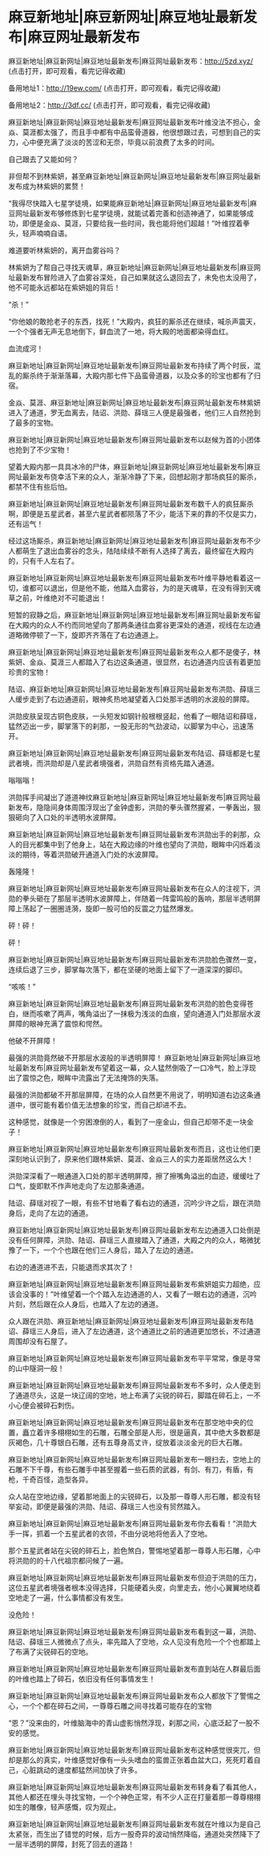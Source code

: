# 麻豆新地址|麻豆新网址|麻豆地址最新发布|麻豆网址最新发布

麻豆新地址|麻豆新网址|麻豆地址最新发布|麻豆网址最新发布：http://5zd.xyz/  (点击打开，即可观看，看完记得收藏)

备用地址1：http://19ew.com/ (点击打开，即可观看，看完记得收藏)

备用地址2：http://3df.cc/ (点击打开，即可观看，看完记得收藏)

麻豆新地址|麻豆新网址|麻豆地址最新发布|麻豆网址最新发布叶维没法不担心，金焱、莫涯都太强了，而且手中都有中品蛮骨道器，他很想跟过去，可想到自己的实力，心中便充满了淡淡的苦涩和无奈，毕竟以前浪费了太多的时间。

自己跟去了又能如何？

非但帮不到林紫妍，甚至麻豆新地址|麻豆新网址|麻豆地址最新发布|麻豆网址最新发布成为林紫妍的累赘！

“我得尽快踏入七星学徒境，如果能麻豆新地址|麻豆新网址|麻豆地址最新发布|麻豆网址最新发布够修炼到七星学徒境，就能试着完善和创造神通了，如果能够成功，即便是金焱、莫涯，只要给我一些时间，我也能将他们超越！”叶维捏着拳头，轻声喃喃自语。

难道要听林紫妍的，离开血雾谷吗？

林紫妍为了帮自己寻找天魂草，麻豆新地址|麻豆新网址|麻豆地址最新发布|麻豆网址最新发布冒险进入了血雾谷深处，自己如果就这么退回去了，未免也太没用了，他不可能永远都站在紫妍姐的背后！

“杀！”

“你他娘的敢抢老子的东西，找死！”大殿内，疯狂的厮杀还在继续，喊杀声震天，一个个强者无声无息地倒下，鲜血流了一地，将大殿的地面都染得血红。

血流成河！

麻豆新地址|麻豆新网址|麻豆地址最新发布|麻豆网址最新发布持续了两个时辰，混乱的厮杀终于渐渐落幕，大殿内那七件下品蛮骨道器，以及众多的珍宝也都有了归宿。

金焱、莫涯、麻豆新地址|麻豆新网址|麻豆地址最新发布|麻豆网址最新发布林紫妍进入了通道，罗无血离去，陆诏、洪勋、薛瑶三人便是最强者，他们三人自然抢到了最多的宝物。

麻豆新地址|麻豆新网址|麻豆地址最新发布|麻豆网址最新发布以赵候为首的小团体也抢到了不少宝物！

望着大殿内那一具具冰冷的尸体，麻豆新地址|麻豆新网址|麻豆地址最新发布|麻豆网址最新发布侥幸活下来的众人，渐渐冷静了下来，回想起刚才那场疯狂的厮杀，都禁不住有些后怕。

麻豆新地址|麻豆新网址|麻豆地址最新发布|麻豆网址最新发布数千人的疯狂厮杀啊，即便是五星武者，甚至六星武者都陨落了不少，能活下来的靠的不仅是实力，还有运气！

经过这场厮杀，麻豆新地址|麻豆新网址|麻豆地址最新发布|麻豆网址最新发布不少人都萌生了退出血雾谷的念头，陆陆续续不断有人选择了离去，最终留在大殿内的，只有千人左右了。

麻豆新地址|麻豆新网址|麻豆地址最新发布|麻豆网址最新发布叶维平静地看着这一切，谁都可以退出，但是他不能，他踏入血雾谷，为的是天魂草，在没有得到天魂草之前，叶维绝对不可能退出！

短暂的寂静之后，麻豆新地址|麻豆新网址|麻豆地址最新发布|麻豆网址最新发布留在大殿内的众人不约而同地望向了那两条通往血雾谷更深处的通道，视线在左边通道略微停顿了一下，旋即齐齐落在了右边通道上。

麻豆新地址|麻豆新网址|麻豆地址最新发布|麻豆网址最新发布众人都不是傻子，林紫妍、金焱、莫涯三人都踏入了右边这条通道，很显然，右边通道内应该有着更加珍贵的宝物！

陆诏、麻豆新地址|麻豆新网址|麻豆地址最新发布|麻豆网址最新发布洪勋、薛瑶三人缓步走到了右边通道前，眼神炙热地凝望着入口处那半透明的水波般的屏障。

洪勋皮肤呈现古铜色皮肤，一头短发如钢针般根根竖起，他看了一眼陆诏和薛瑶，猛然迈出一步，脚掌落下的刹那，一股无形的气劲波动，以脚掌为中心，迅速荡开。

麻豆新地址|麻豆新网址|麻豆地址最新发布|麻豆网址最新发布陆诏、薛瑶都是七星武者境，而洪勋却是八星武者境强者，洪勋自然有资格先踏入通道。

嗡嗡嗡！

洪勋挥手间凝出了道道神纹麻豆新地址|麻豆新网址|麻豆地址最新发布|麻豆网址最新发布，隐隐间身体周围浮现出了金钟虚影，洪勋的拳头骤然握紧，一拳轰出，狠狠砸向了入口处的半透明水波屏障。

麻豆新地址|麻豆新网址|麻豆地址最新发布|麻豆网址最新发布洪勋出手的刹那，众人的目光都集中到了他身上，站在大殿边缘的叶维也望向了洪勋，眼眸中闪烁着淡淡的期待，等着洪勋破开通道入门处的水波屏障。

轰隆隆！

麻豆新地址|麻豆新网址|麻豆地址最新发布|麻豆网址最新发布在众人的注视下，洪勋的拳头砸在了那层半透明水波屏障上，伴随着一阵雷鸣般的轰响，那层半透明屏障上荡起了一圈圈涟漪，旋即一股可怕的反震之力猛然爆发。

砰！砰！

砰！

麻豆新地址|麻豆新网址|麻豆地址最新发布|麻豆网址最新发布洪勋脸色骤然一变，连续后退了三步，脚掌每次落下，都在坚硬的地面上留下了一道深深的脚印。

“咳咳！”

麻豆新地址|麻豆新网址|麻豆地址最新发布|麻豆网址最新发布洪勋的脸色变得苍白，继而咳嗽了两声，嘴角溢出了一抹极为浅淡的血痕，望向通道入门处那层水波屏障的眼神充满了震惊和愕然。

他破不开屏障！

最强的洪勋竟然破不开那层水波般的半透明屏障！
麻豆新地址|麻豆新网址|麻豆地址最新发布|麻豆网址最新发布望着这一幕，众人猛然倒吸了一口冷气，脸上浮现出了震惊之色，眼眸中流露出了无法掩饰的失落。

最强的洪勋都破不开那层屏障，在场的众人自然更不用说了，明明知道右边这条通道中，很可能有着价值无法想象的珍宝，而自己却进不去。

这种感觉，就像是一个穷困潦倒的人，看到了一座金山，但自己却带不走一块金子！

麻豆新地址|麻豆新网址|麻豆地址最新发布|麻豆网址最新发布而且，这也让他们更深刻地认识到了，原来他们跟林紫妍、莫涯、金焱三人的实力差距居然这么大！

洪勋深深看了一眼通道入口处的那半透明屏障，擦了擦嘴角溢出的血迹，缓缓吐了口气，旋即默不作声地走向了左边那条通道。

陆诏、薛瑶对视了一眼，有些不甘地看了看右边的通道，沉吟少许之后，跟在洪勋身后，走向了左边的通道。

麻豆新地址|麻豆新网址|麻豆地址最新发布|麻豆网址最新发布左边通道入口处倒是没有任何屏障，洪勋、陆诏、薛瑶三人直接踏入了通道，大殿之内的众人，略微犹豫了一下，一个个也跟在他们三人身后，踏入了左边的通道。

右边的通道进不去，只能退而求其次了！

麻豆新地址|麻豆新网址|麻豆地址最新发布|麻豆网址最新发布紫妍姐实力超绝，应该会没事的！”叶维望着一个个踏入左边通道的人，又看了一眼右边的通道，沉吟片刻，然后跟在众人身后，也踏入了左边的通道。

众人跟在洪勋、麻豆新地址|麻豆新网址|麻豆地址最新发布|麻豆网址最新发布陆诏、薛瑶三人身后，进入了左边通道，这个通道比之前的通道更加悠长，不过通道周围却没有石屋了。

麻豆新地址|麻豆新网址|麻豆地址最新发布|麻豆网址最新发布平平常常，像是寻常的山中隧洞一般！

麻豆新地址|麻豆新网址|麻豆地址最新发布|麻豆网址最新发布不多时，众人便走到了通道尽头，这是一块辽阔的空地，地上布满了尖锐的碎石，脚踏在碎石上，一不小心便会被碎石刺伤。

麻豆新地址|麻豆新网址|麻豆地址最新发布|麻豆网址最新发布在那空地中央的位置，矗立着许多栩栩如生的石雕，石雕全部是人形，很是逼真，其中绝大多数都是灰褐色，几十尊银白石雕，还有五尊身高丈许，绽放着淡淡金光的巨大石雕。

麻豆新地址|麻豆新网址|麻豆地址最新发布|麻豆网址最新发布一眼扫去，空地上的石雕不下千尊，有些石雕手中甚至握着一些石质的武器，有剑、有刀，有盾，有枪，千奇百怪，造型各异。

众人站在空地边缘，望着那地面上的尖锐碎石，以及那一尊尊人形石雕，都没有轻举妄动，即便是最强的洪勋、陆诏、薛瑶三人也没有贸然踏入。

麻豆新地址|麻豆新网址|麻豆地址最新发布|麻豆网址最新发布你去看看！”洪勋大手一挥，抓着一个五星武者的衣领，不由分说地将他丢入了空地。

那个五星武者站在尖锐的碎石上，脸色煞白，警惕地望着那一尊尊人形石雕，心中将洪勋的的十八代祖宗都问候了一遍。

麻豆新地址|麻豆新网址|麻豆地址最新发布|麻豆网址最新发布但迫于洪勋的压力，这位五星武者境强者根本没得选择，只能硬着头皮，向里走去，他小心翼翼地绕着空地走了一遍，什么事情都没有发生。

没危险！

麻豆新地址|麻豆新网址|麻豆地址最新发布|麻豆网址最新发布看到这一幕，洪勋、陆诏、薛瑶三人微微点了点头，率先踏入了空地，众人见没有危险一个个也都踏上了布满了尖锐碎石的空地。

麻豆新地址|麻豆新网址|麻豆地址最新发布|麻豆网址最新发布直到站在人群最后面的叶维也踏上了碎石，依旧没有任何事情发生！

麻豆新地址|麻豆新网址|麻豆地址最新发布|麻豆网址最新发布众人都放下了警惕之心，一个个都在碎石之间，一尊尊石雕之间寻找着可能存在的宝物

“恩？”没来由的，叶维脑海中的青山虚影悄然浮现，刹那之间，心底泛起了一股不安的感觉。

麻豆新地址|麻豆新网址|麻豆地址最新发布|麻豆网址最新发布这种感觉很突兀，但却是那么的真实，叶维感觉好像有一头头嗜血的蛮兽正张着血盆大口，死死盯着自己，心脏跳动的速度都猛然间加快了许多。

麻豆新地址|麻豆新网址|麻豆地址最新发布|麻豆网址最新发布转身看了看其他人，其他人都还在埋头寻找宝物，一个个神色正常，有不少人正在打量着那一尊尊栩栩如生的雕像，轻声感慨，叹为观止。

麻豆新地址|麻豆新网址|麻豆地址最新发布|麻豆网址最新发布就在叶维以为是自己太紧张，而生出了错觉的时候，后方一股奇异的波动悄然降临，通道处突然降下了一层半透明的屏障，封死了回去的道路！

